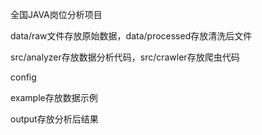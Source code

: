 全国JAVA岗位分析项目

data/raw文件存放原始数据，data/processed存放清洗后文件

src/analyzer存放数据分析代码，src/crawler存放爬虫代码

config

example存放数据示例

output存放分析后结果